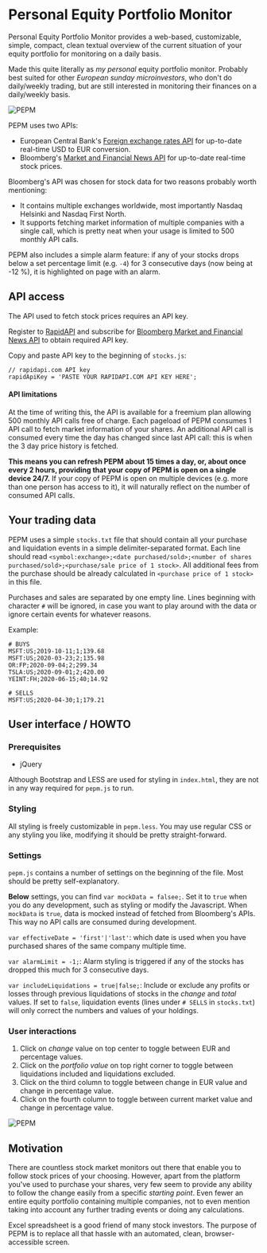 # Personal Equity Portfolio Monitor

Personal Equity Portfolio Monitor provides a web-based, customizable, simple, compact, clean textual overview of the current situation 
of your equity portfolio for monitoring on a daily basis.

Made this quite literally as _my personal_ equity portfolio monitor. Probably best suited for other _European sunday microinvestors_, who don't 
do daily/weekly trading, but are still interested in monitoring their finances on a daily/weekly basis. 

![PEPM](https://storage.googleapis.com/olaviinha/github/pepm/pepm1.jpg)

PEPM uses two APIs:
- European Central Bank's [Foreign exchange rates API](https://exchangeratesapi.io) for up-to-date real-time
USD to EUR conversion.
- Bloomberg's
[Market and Financial News API](https://rapidapi.com/apidojo/api/bloomberg-market-and-financial-news) 
for up-to-date real-time stock prices. 

Bloomberg's API was chosen for stock data for two reasons probably worth mentioning:
- It contains multiple exchanges worldwide, most importantly Nasdaq Helsinki and Nasdaq First North.
- It supports fetching market information of multiple companies with a single call, which is pretty neat when your usage is limited to 500 monthly API calls.

PEPM also includes a simple alarm feature: if any of your stocks drops below a set percentage limit (e.g. `-4`) for 3 consecutive days (now being at -12 %), 
it is highlighted on page with an alarm.

## API access

The API used to fetch stock prices requires an API key. 

Register to [RapidAPI](https://rapidapi.com)
and subscribe for [Bloomberg Market and Financial News API](https://rapidapi.com/apidojo/api/bloomberg-market-and-financial-news) to 
obtain required API key.

Copy and paste API key to the beginning of `stocks.js`:
```
// rapidapi.com API key
rapidApiKey = 'PASTE YOUR RAPIDAPI.COM API KEY HERE';
```

#### API limitations

At the time of writing this, the API is available for a freemium plan allowing 500 monthly API calls free of charge. 
Each pageload of PEPM consumes 1 API call to fetch market information of your shares. An additional API call is consumed every
time the day has changed since last API call: this is when the 3 day price history is fetched.

**This means you can refresh PEPM about 15 times a day, or, about once every 2 hours, providing that your copy of PEPM is 
open on a single device 24/7.** If your copy of PEPM is open on multiple devices (e.g. more than one person has access to it), it
will naturally reflect on the number of consumed API calls.

## Your trading data

PEPM uses a simple `stocks.txt` file that should contain all your purchase and liquidation events in a simple delimiter-separated format.
Each line should read `<symbol:exchange>;<date purchased/sold>;<number of shares purchased/sold>;<purchase/sale price of 1 stock>`.
All additional fees from the purchase should be already calculated in `<purchase price of 1 stock>` in this file.

Purchases and sales are separated by one empty line. Lines beginning with character `#` will be ignored, in case you want to play around with the data or ignore certain events for whatever reasons.

Example:
```
# BUYS
MSFT:US;2019-10-11;1;139.68
MSFT:US;2020-03-23;2;135.98
OR:FP;2020-09-04;2;299.34
TSLA:US;2020-09-01;2;420.00
YEINT:FH;2020-06-15;40;14.92

# SELLS
MSFT:US;2020-04-30;1;179.21
```

## User interface / HOWTO

### Prerequisites

- jQuery

Although Bootstrap and LESS are used for styling in `index.html`, they are not in any way required for `pepm.js` to run.

### Styling

All styling is freely customizable in `pepm.less`. You may use regular CSS or any styling you like,
modifying it should be pretty straight-forward.

### Settings

`pepm.js` contains a number of settings on the beginning of the file. Most should be pretty self-explanatory.

**Below** settings, you can find `var mockData = falsee;`. Set it to `true` when you do any development, such as styling or modify the Javascript. 
When `mockData` is `true`, data is mocked instead of fetched from Bloomberg's APIs. This way no API calls are consumed during development.

`var effectiveDate = 'first'|'last'`: which date is used when you have purchased shares of the same company multiple time.

`var alarmLimit = -1;`: Alarm styling is triggered if any of the stocks has dropped this much for 3 consecutive days.

`var includeLiquidations = true|false;`: Include or exclude any profits or losses through previous liquidations of stocks in the 
_change_ and _total_ values. If set to `false`, liquidation events (lines under `# SELLS` in `stocks.txt`) will only correct the numbers and
values of your holdings.

### User interactions

1. Click on _change_ value on top center to toggle between EUR and percentage values.
2. Click on the _portfolio value_ on top right corner to toggle between liquidations included and liquidations excluded.
3. Click on the third column to toggle between change in EUR value and change in percentage value.
4. Click on the fourth column to toggle between current market value and change in percentage value.

![PEPM](https://storage.googleapis.com/olaviinha/github/pepm/pepm3.gif)

## Motivation
There are countless stock market monitors out there that enable you to follow stock prices of your choosing. However, apart from the
platform you've used to purchase your shares, very few seem to provide any ability to follow the change easily from
a specific _starting point_. Even fewer an entire equity portfolio containing multiple companies, not to even mention taking into
account any further trading events or doing any calculations.

Excel spreadsheet is a good friend of many stock investors. The purpose of PEPM is to replace all that hassle with an automated,
clean, browser-accessible screen.
